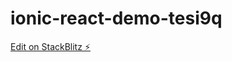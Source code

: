 # ionic-react-demo-tesi9q

[Edit on StackBlitz ⚡️](https://stackblitz.com/edit/ionic-react-demo-tesi9q)